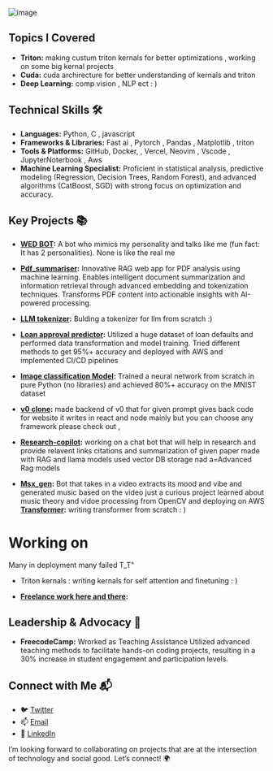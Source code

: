 ![image](https://github.com/user-attachments/assets/810bad2c-79db-4733-9a89-51a01f29c3f5)



## Topics I Covered 

- **Triton:** making custum triton kernals for better optimizations , working on some big kernal projects
- **Cuda:**  cuda archirecture for better understanding of kernals and triton
- **Deep Learning:** comp vision , NLP ect : ) 

## Technical Skills 🛠️
- **Languages:** Python, C , javascript 
- **Frameworks & Libraries:** Fast ai , Pytorch , Pandas , Matplotlib , triton
- **Tools & Platforms:** GitHub, Docker, , Vercel, Neovim , Vscode , JupyterNoterbook , Aws
- **Machine Learning Specialist:** Proficient in statistical analysis, predictive modeling (Regression, Decision Trees, Random Forest), and advanced algorithms (CatBoost, SGD) with strong focus on optimization and accuracy.
## Key Projects 📚
- **[WED BOT](https://talktoved.streamlit.app):** A bot who mimics my personality and talks like me (fun fact: It has 2 personalities). None is like the real me
- **[Pdf_summariser](https://github.com/ved1beta/RAG_keyee):** Innovative RAG web app for PDF analysis using machine learning. Enables intelligent document summarization and information retrieval through advanced embedding and tokenization techniques. Transforms PDF content into actionable insights with AI-powered processing.
- **[LLM tokenizer](http://13.202.119.44:8000/):**  Bulding a tokenizer for llm from scratch :)
- **[Loan approval predictor](http://13.202.119.44:4000/):** Utilized a huge dataset of loan defaults and performed data transformation and model training. Tried different methods to get 95%+ accuracy and deployed with AWS and implemented CI/CD pipelines
- **[Image classification Model](https://huggingface.co/spaces/V-E-D/MINST):** Trained a neural network from scratch in pure Python (no libraries) and achieved 80%+ accuracy on the MNIST dataset
- **[v0 clone](https://github.com/ved1beta/v.o_clone):** made backend of v0 that for given prompt gives back code for website it writes in react and node mainly but you can choose any framework please check out ,

- **[Research-copilot](https://github.com/ved1beta/research-copilot):** working on a chat bot that will help in research and provide relavent links citations and summarization of given paper made with RAG and llama models used vector DB storage nad a=Advanced Rag models 
- **[Msx_gen](https://github.com/ved1beta/msx_gen):** Bot that takes in a video extracts its mood and vibe and generated music based on the video just a curious project learned about music theory and vidoe processing from OpenCV and deploying on AWS
**[Transformer](https://github.com/ved1beta/Transformer):** writing transformer from scratch : ) 
# Working on 
Many in deployment many failed T_T"

- Triton kernals : writing kernals for self attention and finetuning : )

- **[Freelance work here and there]():**
## Leadership & Advocacy 🌟
- **FreecodeCamp:** Wrorked as Teaching Assistance Utilized advanced teaching methods to facilitate hands-on coding projects, resulting in a 30% increase in student engagement and participation levels.

## Connect with Me 📬
- 🐦 [Twitter](https://twitter.com/ant_vedaya)
- 📫 [Email](mailto:ved.work2024@gamil.com)
- 🔗 [LinkedIn](https://www.linkedin.com/in/vedant-thote-a9a13332a/)

I’m looking forward to collaborating on projects that are at the intersection of technology and social good. Let’s connect! 🌍
